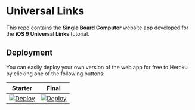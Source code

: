 # Universal Links

This repo contains the **Single Board Computer** website app developed for the **iOS 9 Universal Links** tutorial.

## Deployment

You can easily deploy your own version of the web app for free to Heroku by clicking one of the following buttons:

| Starter | Final |
|---------|-------|
| [![Deploy](https://www.herokucdn.com/deploy/button.svg)](https://heroku.com/deploy?template=https://github.com/ssathy2/universal-links) | [![Deploy](https://www.herokucdn.com/deploy/button.svg)](https://heroku.com/deploy?template=https://github.com/ssathy2/universal-links) |
